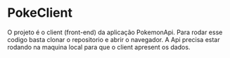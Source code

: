 # PokeClient
O projeto é o client (front-end) da aplicação PokemonApi. Para rodar esse codigo basta clonar o repositorio e abrir o navegador.
A Api precisa estar rodando na maquina local para que o client apresent os dados.
